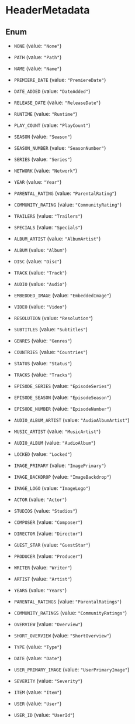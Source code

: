 

# HeaderMetadata

## Enum


* `NONE` (value: `"None"`)

* `PATH` (value: `"Path"`)

* `NAME` (value: `"Name"`)

* `PREMIERE_DATE` (value: `"PremiereDate"`)

* `DATE_ADDED` (value: `"DateAdded"`)

* `RELEASE_DATE` (value: `"ReleaseDate"`)

* `RUNTIME` (value: `"Runtime"`)

* `PLAY_COUNT` (value: `"PlayCount"`)

* `SEASON` (value: `"Season"`)

* `SEASON_NUMBER` (value: `"SeasonNumber"`)

* `SERIES` (value: `"Series"`)

* `NETWORK` (value: `"Network"`)

* `YEAR` (value: `"Year"`)

* `PARENTAL_RATING` (value: `"ParentalRating"`)

* `COMMUNITY_RATING` (value: `"CommunityRating"`)

* `TRAILERS` (value: `"Trailers"`)

* `SPECIALS` (value: `"Specials"`)

* `ALBUM_ARTIST` (value: `"AlbumArtist"`)

* `ALBUM` (value: `"Album"`)

* `DISC` (value: `"Disc"`)

* `TRACK` (value: `"Track"`)

* `AUDIO` (value: `"Audio"`)

* `EMBEDDED_IMAGE` (value: `"EmbeddedImage"`)

* `VIDEO` (value: `"Video"`)

* `RESOLUTION` (value: `"Resolution"`)

* `SUBTITLES` (value: `"Subtitles"`)

* `GENRES` (value: `"Genres"`)

* `COUNTRIES` (value: `"Countries"`)

* `STATUS` (value: `"Status"`)

* `TRACKS` (value: `"Tracks"`)

* `EPISODE_SERIES` (value: `"EpisodeSeries"`)

* `EPISODE_SEASON` (value: `"EpisodeSeason"`)

* `EPISODE_NUMBER` (value: `"EpisodeNumber"`)

* `AUDIO_ALBUM_ARTIST` (value: `"AudioAlbumArtist"`)

* `MUSIC_ARTIST` (value: `"MusicArtist"`)

* `AUDIO_ALBUM` (value: `"AudioAlbum"`)

* `LOCKED` (value: `"Locked"`)

* `IMAGE_PRIMARY` (value: `"ImagePrimary"`)

* `IMAGE_BACKDROP` (value: `"ImageBackdrop"`)

* `IMAGE_LOGO` (value: `"ImageLogo"`)

* `ACTOR` (value: `"Actor"`)

* `STUDIOS` (value: `"Studios"`)

* `COMPOSER` (value: `"Composer"`)

* `DIRECTOR` (value: `"Director"`)

* `GUEST_STAR` (value: `"GuestStar"`)

* `PRODUCER` (value: `"Producer"`)

* `WRITER` (value: `"Writer"`)

* `ARTIST` (value: `"Artist"`)

* `YEARS` (value: `"Years"`)

* `PARENTAL_RATINGS` (value: `"ParentalRatings"`)

* `COMMUNITY_RATINGS` (value: `"CommunityRatings"`)

* `OVERVIEW` (value: `"Overview"`)

* `SHORT_OVERVIEW` (value: `"ShortOverview"`)

* `TYPE` (value: `"Type"`)

* `DATE` (value: `"Date"`)

* `USER_PRIMARY_IMAGE` (value: `"UserPrimaryImage"`)

* `SEVERITY` (value: `"Severity"`)

* `ITEM` (value: `"Item"`)

* `USER` (value: `"User"`)

* `USER_ID` (value: `"UserId"`)



